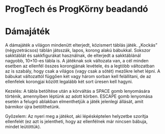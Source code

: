 # ProgTech és ProgKörny beadandó
# Dámajáték

A dámajáték a világon mindenütt elterjedt, közismert táblás játék. „Kockás” (négyzetrácsos) táblán játsszák, lapos, korong alakú bábukkal. Sokszor sakktáblát és sakkfigurákat használnak, de elterjedt a sakktáblánál nagyobb, 10×10-es tábla is. A játéknak sok változata van, a cél minden esetben az ellenfél összes korongjának levétele, és a legtöbb változatban az is szabály, hogy csak a világos (vagy csak a sötét) mezőkre lehet lépni. A bábukat változattól függően két vagy három sorban kell felállítani, de az ellenfelek korongjai között legalább két sort üresen kell hagyni.

Kezelés: A tábla betöltése után a körváltás a SPACE gomb lenyomására történik, amennyiben léptünk az adott körben. ESCAPE gomb lenyomása esetén a felugró ablakban elmenthetjük a játék jelenlegi állását, amit bármikor újra betölthetünk.

Győzelem: Az nyeri meg a játékot, aki lépésképtelen helyzetbe szorítja ellenfelét (ez azt is jelentheti, hogy az ellenfélnek már nincsen bábuja, mindet leütöttük).